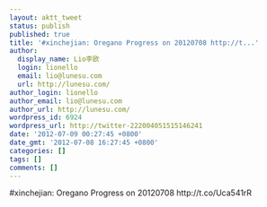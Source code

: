 ```yaml
---
layout: aktt_tweet
status: publish
published: true
title: '#xinchejian: Oregano Progress on 20120708 http://t...'
author:
  display_name: Lio李欧
  login: lionello
  email: lio@lunesu.com
  url: http://lunesu.com/
author_login: lionello
author_email: lio@lunesu.com
author_url: http://lunesu.com/
wordpress_id: 6924
wordpress_url: http://twitter-222004051515146241
date: '2012-07-09 00:27:45 +0800'
date_gmt: '2012-07-08 16:27:45 +0800'
categories: []
tags: []
comments: []
---
```

<p>#xinchejian: Oregano Progress on 20120708 http://t.co/Uca541rR</p>
